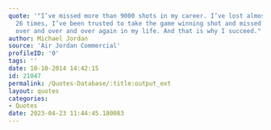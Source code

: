 ```yaml
---
quote: '"I’ve missed more than 9000 shots in my career. I’ve lost almost 300 games.
  26 times, I’ve been trusted to take the game winning shot and missed. I’ve failed
  over and over and over again in my life. And that is why I succeed."'
author: Michael Jordan
source: 'Air Jordan Commercial'
profileID: '0'
tags: ''
date: 10-10-2014 14:42:15
id: 21047
permalink: /Quotes-Database/:title:output_ext
layout: quotes
categories:
- Quotes
date: 2023-04-23 11:44:45.180083
---
```

